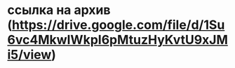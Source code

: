 ссылка на архив (https://drive.google.com/file/d/1Su6vc4MkwIWkpI6pMtuzHyKvtU9xJMi5/view)
=======================

